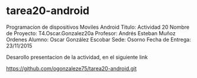 # tarea20-android

Programacion de dispositivos Moviles Android 
Titulo: Actividad 20
Nombre de Proyecto: T4.Oscar.Gonzalez20a
Profesor: Andrés Esteban Muñoz Ordenes
Alumno: Oscar González Escobar
Sede: Osorno
Fecha de Entrega: 23/11/2015

Desarollo
presentacion de la actividad, en el siguiente link

https://github.com/ogonzaleze75/tarea20-android.git
